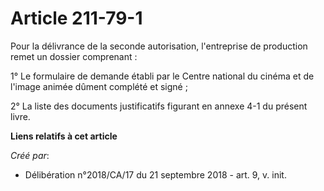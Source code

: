# Article 211-79-1

Pour la délivrance de la seconde autorisation, l'entreprise de production remet un dossier comprenant :

1° Le formulaire de demande établi par le Centre national du cinéma et de l'image animée dûment complété et signé ;

2° La liste des documents justificatifs figurant en annexe 4-1 du présent livre.

**Liens relatifs à cet article**

_Créé par_:

  - Délibération n°2018/CA/17 du 21 septembre 2018 - art. 9, v. init.
